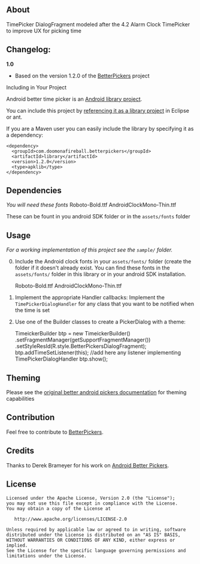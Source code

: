 ## About


TimePicker DialogFragment modeled after the 4.2 Alarm Clock TimePicker to improve UX for picking time


## Changelog:



**1.0**
  
  * Based on the version 1.2.0 of the [BetterPickers][5] project


Including in Your Project


Android better time picker is an [Android library project][7].

You can include this project by [referencing it as a library project][8] in Eclipse or ant.

If you are a Maven user you can easily include the library by specifying it as
a dependency:

    <dependency>
      <groupId>com.doomonafireball.betterpickers</groupId>
      <artifactId>library</artifactId>
      <version>1.2.0</version>
      <type>apklib</type>
    </dependency>

## Dependencies

*You will need these fonts*
    Roboto-Bold.ttf
    AndroidClockMono-Thin.ttf

These can be fount in you android SDK folder or in the `assets/fonts` folder



## Usage


*For a working implementation of this project see the `sample/` folder.*

  0. Include the Android clock fonts in your `assets/fonts/` folder (create the folder if it doesn't already exist.  You can find these fonts in the `assets/fonts/` folder in this library or in your android SDK installation.

        Roboto-Bold.ttf
        AndroidClockMono-Thin.ttf

  1. Implement the appropriate Handler callbacks:
Implement the `TimePickerDialogHandler` for any class that you want to be notified when the time is set

  2. Use one of the Builder classes to create a PickerDialog with a theme:

        TimeickerBuilder btp = new TimeickerBuilder()
            .setFragmentManager(getSupportFragmentManager())
            .setStyleResId(R.style.BetterPickersDialogFragment);
        btp.addTimeSetListener(this); //add here any listener implementing TimePickerDialogHandler 
        btp.show();


## Theming


Please see the [original better android pickers documentation][5] for theming capabilities



## Contribution


Feel free to contribute to [BetterPickers][5].



## Credits

Thanks to Derek Brameyer for his work on [Android Better Pickers][5].



## License


    Licensed under the Apache License, Version 2.0 (the "License");
    you may not use this file except in compliance with the License.
    You may obtain a copy of the License at

       http://www.apache.org/licenses/LICENSE-2.0

    Unless required by applicable law or agreed to in writing, software
    distributed under the License is distributed on an "AS IS" BASIS,
    WITHOUT WARRANTIES OR CONDITIONS OF ANY KIND, either express or implied.
    See the License for the specific language governing permissions and
    limitations under the License.


 [5]:https://github.com/derekbrameyer/android-betterpickers
 [6]: https://play.google.com/store/apps/details?id=com.doomonafireball.betterpickers.sample
 [7]: http://developer.android.com/guide/developing/projects/projects-eclipse.html
 [8]: http://developer.android.com/guide/developing/projects/projects-eclipse.html#ReferencingLibraryProject
 [9]: http://viewpagerindicator.com/
 [10]: https://github.com/derekbrameyer/android-betterpickers/issues/new
 [11]: https://plus.google.com/108284392618554783657/posts
 [12]: http://willowtreeapps.github.io/OAK/
 [13]: http://www.willowtreeapps.com/
